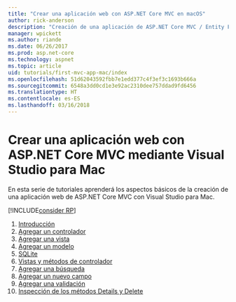 ```yaml
---
title: "Crear una aplicación web con ASP.NET Core MVC en macOS"
author: rick-anderson
description: "Creación de una aplicación de ASP.NET Core MVC / Entity Framework con Visual Studio para Mac"
manager: wpickett
ms.author: riande
ms.date: 06/26/2017
ms.prod: asp.net-core
ms.technology: aspnet
ms.topic: article
uid: tutorials/first-mvc-app-mac/index
ms.openlocfilehash: 51d62043592fbb7e1edd377c4f3ef3c1693b666a
ms.sourcegitcommit: 6548a3dd0cd1e3e92ac2310dee757ddad9fd6456
ms.translationtype: HT
ms.contentlocale: es-ES
ms.lasthandoff: 03/16/2018
---
```

# <a name="create-a-web-app-with-aspnet-core-mvc-using-visual-studio-for-mac"></a>Crear una aplicación web con ASP.NET Core MVC mediante Visual Studio para Mac

En esta serie de tutoriales aprenderá los aspectos básicos de la creación de una aplicación web de ASP.NET Core MVC con Visual Studio para Mac. 

[!INCLUDE[consider RP](../../includes/razor.md)]

1. [Introducción](xref:tutorials/first-mvc-app-mac/start-mvc)
1. [Agregar un controlador](xref:tutorials/first-mvc-app-mac/adding-controller)
1. [Agregar una vista](xref:tutorials/first-mvc-app-mac/adding-view)
1. [Agregar un modelo](xref:tutorials/first-mvc-app-mac/adding-model)
1. [SQLite](xref:tutorials/first-mvc-app-mac/working-with-sql)
1. [Vistas y métodos de controlador](xref:tutorials/first-mvc-app-mac/controller-methods-views)
1. [Agregar una búsqueda](xref:tutorials/first-mvc-app-mac/search)
1. [Agregar un nuevo campo](xref:tutorials/first-mvc-app-mac/new-field)
1. [Agregar una validación](xref:tutorials/first-mvc-app-mac/validation)
1. [Inspección de los métodos Details y Delete](xref:tutorials/first-mvc-app/details)
